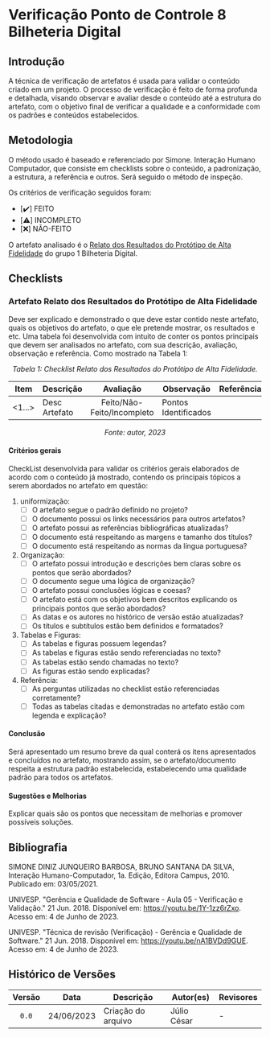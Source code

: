 # Verificação Ponto de Controle 8 Bilheteria Digital

## Introdução

A técnica de verificação de artefatos é usada para validar o conteúdo criado em um projeto. O processo de verificação é feito de forma profunda e detalhada, visando observar e avaliar desde o conteúdo até a estrutura do artefato, com o objetivo final de verificar a qualidade e a conformidade com os padrões e conteúdos estabelecidos.

## Metodologia

O método usado é baseado  e referenciado por Simone. Interação Humano Computador, que consiste em checklists sobre o conteúdo, a padronização, a estrutura, a referência e outros. Será seguido o método de inspeção.

Os critérios de verificação seguidos foram:

- [✔️] FEITO
- [⚠️] INCOMPLETO
- [❌] NÃO-FEITO 

O artefato analisado é o [Relato dos Resultados do Protótipo de Alta Fidelidade](https://interacao-humano-computador.github.io/2023.1-BilheteriaDigital/design-avaliacao-desenvolvimento/nivel-3/relato-resultados-paf/) do grupo 1 Bilheteria Digital.

## Checklists

### Artefato Relato dos Resultados do Protótipo de Alta Fidelidade

Deve ser explicado e demonstrado o que deve estar contido neste artefato, quais os objetivos do artefato, o que ele pretende mostrar, os resultados e etc.
Uma tabela foi desenvolvida com intuito de conter os pontos principais que devem ser analisados no artefato, com sua descrição, avaliação, observação e referência.
Como mostrado na Tabela 1:

<center>

*Tabela 1: Checklist Relato dos Resultados do Protótipo de Alta Fidelidade.*

</center>

|   Item  |      Descrição      |              Avaliação              |             Observação          |     Referência    |
|:------: |---------------------|:-----------------------------------:|---------------------------------|:-----------------:|
|<1...>   |     Desc Artefato   |       Feito/Não-Feito/Incompleto    |        Pontos Identificados     |                   | 

<center>

*Fonte: autor, 2023*

</center>

#### Critérios gerais
CheckList desenvolvida para validar os critérios gerais elaborados de acordo com o conteúdo já mostrado, contendo os principais tópicos a serem abordados no artefato em questão:

1. uniformização:
    - [ ] O artefato segue o padrão definido no projeto?
    - [ ] O documento possui os links necessários para outros artefatos?
    - [ ] O artefato possui as referências bibliográficas atualizadas?
    - [ ] O documento está respeitando as margens e tamanho dos títulos?
    - [ ] O documento está respeitando as normas da língua portuguesa? 
2. Organização:
    - [ ] O artefato possui introdução e descrições bem claras sobre os pontos que serão abordados? 
    - [ ] O documento segue uma lógica de organização?
    - [ ] O artefato possui conclusões lógicas e coesas? 
    - [ ] O artefato está com os objetivos bem descritos explicando os principais pontos que serão abordados?
    - [ ] As datas e os autores no histórico de versão estão atualizadas?
    - [ ] Os títulos e subtítulos estão bem definidos e formatados?
3. Tabelas e Figuras:
    - [ ] As tabelas e figuras possuem legendas?
    - [ ] As tabelas e figuras estão sendo referenciadas no texto?
    - [ ] As tabelas estão sendo chamadas no texto?
    - [ ] As figuras estão sendo explicadas?     
4. Referência:
    - [ ] As perguntas utilizadas no checklist estão referenciadas corretamente?
    - [ ] Todas as tabelas citadas e demonstradas no artefato estão com legenda e explicação?

#### Conclusão
Será apresentado um resumo breve da qual conterá os itens apresentados e concluídos no artefato, mostrando assim, se o artefato/documento respeita a estrutura padrão estabelecida, estabelecendo uma qualidade padrão para todos os artefatos.

#### Sugestões e Melhorias
Explicar quais são os pontos que necessitam de melhorias e promover possíveis soluções.

<!-- ## Referências -->
<!-- FONTES CITADAS UTILIZADAS PARA EMBASAR O TEXTO. REMOVER CASO NÃO HOUVER  -->

## Bibliografia
<!-- FONTES CONSULTADAS DURANTE A ELABORAÇÃO DO TEXTO, CITADAS OU NÃO. REMOVER CASO NÃO HOUVER -->
SIMONE DINIZ JUNQUEIRO BARBOSA, BRUNO SANTANA DA SILVA, Interação Humano-Computador, 1a.
Edição, Editora Campus, 2010. Publicado em: 03/05/2021.

UNIVESP. "Gerência e Qualidade de Software - Aula 05 - Verificação e Validação." 21 Jun. 2018. Disponível em: <https://youtu.be/1Y-1zz6rZxo>. Acesso em: 4 de Junho de 2023.

UNIVESP. "Técnica de revisão (Verificação) - Gerência e Qualidade de Software." 21 Jun. 2018. Disponível em: <https://youtu.be/nA1BVDd9GUE>. Acesso em: 4 de Junho de 2023.

## Histórico de Versões
| Versão     | Data        | Descrição                                 | Autor(es)       | Revisores       |
| :--------: | :---------: | ----------------------------------------- | --------------- | --------------- |
| `0.0`      | 24/06/2023  | Criação do arquivo                        | Júlio César     | -               |
